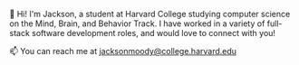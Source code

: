 👋 Hi! I'm Jackson, a student at Harvard College studying computer science on the Mind, Brain, and Behavior Track. I have worked in a variety of full-stack software development roles, and would love to connect with you!

📫 You can reach me at [jacksonmoody@college.harvard.edu](mailto:jacksonmoody@college.harvard.edu) 
